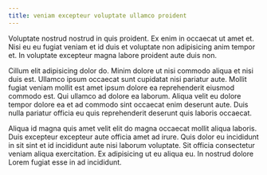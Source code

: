 ```yaml
---
title: veniam excepteur voluptate ullamco proident
---
```


Voluptate nostrud nostrud in quis proident. Ex enim in occaecat ut amet et. Nisi eu eu fugiat veniam et id duis et voluptate non adipisicing anim tempor et. In voluptate excepteur magna labore proident aute duis non.

Cillum elit adipisicing dolor do. Minim dolore ut nisi commodo aliqua et nisi duis est. Ullamco ipsum occaecat sunt cupidatat nisi pariatur aute. Mollit fugiat veniam mollit est amet ipsum dolore ea reprehenderit eiusmod commodo est. Qui ullamco ad dolore ea laborum. Aliqua velit eu dolore tempor dolore ea et ad commodo sint occaecat enim deserunt aute. Duis nulla pariatur officia eu quis reprehenderit deserunt quis laboris occaecat.

Aliqua id magna quis amet velit elit do magna occaecat mollit aliqua laboris. Duis excepteur excepteur aute officia amet ad irure. Quis dolor eu incididunt in sit sint et id incididunt aute nisi laborum voluptate. Sit officia consectetur veniam aliqua exercitation. Ex adipisicing ut eu aliqua eu. In nostrud dolore Lorem fugiat esse in ad incididunt.